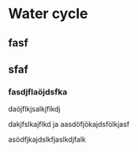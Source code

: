 # Water cycle
## fasf

## sfaf

### fasdjflaöjdsfka 


daöjflkjsalkjflkdj

dakjfslkajflkd ja
aasdöfjökajdsfölkjasf

asödfjkajdslkfjaslkdjfalk